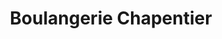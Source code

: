 ---
title: "Boulangerie Chapentier"
url: /basse-pointe/boulangerie-chapentier/
shop: boulangerie
---